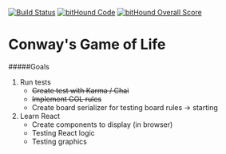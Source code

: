[![Build Status](https://travis-ci.org/mkruitz/html5-gol.svg?branch=master)](https://travis-ci.org/mkruitz/html5-gol) [![bitHound Code](https://www.bithound.io/github/mkruitz/html5-gol/badges/code.svg)](https://www.bithound.io/github/mkruitz/html5-gol) [![bitHound Overall Score](https://www.bithound.io/github/mkruitz/html5-gol/badges/score.svg)](https://www.bithound.io/github/mkruitz/html5-gol)
# Conway's Game of Life

#####Goals
1. Run tests
   - ~~Create test with Karma / Chai~~
   - ~~Implement GOL rules~~
   - Create board serializer for testing board rules -> starting
2. Learn React
   - Create components to display (in browser)
   - Testing React logic
   - Testing graphics
